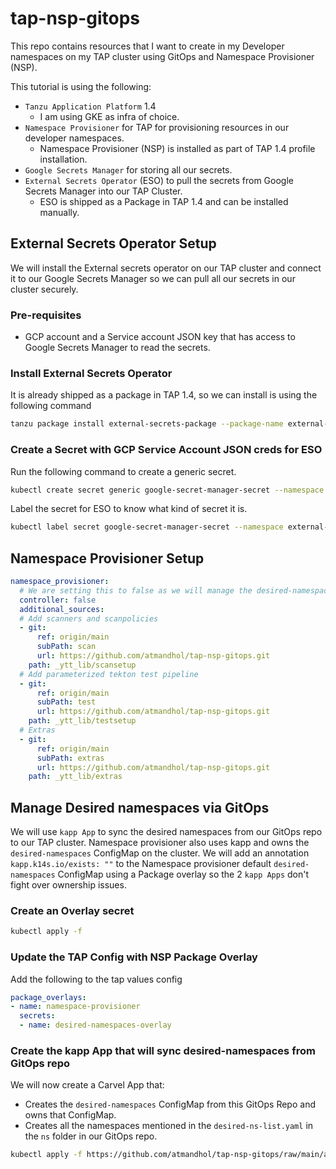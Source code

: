 # tap-nsp-gitops
This repo contains resources that I want to create in my Developer namespaces on my TAP cluster using GitOps and Namespace Provisioner (NSP).

This tutorial is using the following:
- `Tanzu Application Platform` 1.4
  - I am using GKE as infra of choice.
- `Namespace Provisioner` for TAP for provisioning resources in our developer namespaces.
  - Namespace Provisioner (NSP) is installed as part of TAP 1.4 profile installation.
- `Google Secrets Manager` for storing all our secrets.
- `External Secrets Operator` (ESO) to pull the secrets from Google Secrets Manager into our TAP Cluster.
  - ESO is shipped as a Package in TAP 1.4 and can be installed manually.

## External Secrets Operator Setup

We will install the External secrets operator on our TAP cluster and connect it to our Google Secrets Manager so we can pull all our secrets in our cluster securely.

### Pre-requisites
- GCP account and a Service account JSON key that has access to Google Secrets Manager to read the secrets.

### Install External Secrets Operator

It is already shipped as a package in TAP 1.4, so we can install is using the following command
```bash
tanzu package install external-secrets-package --package-name external-secrets.apps.tanzu.vmware.com --version 0.6.1+tap.2 --namespace tap-install
```

### Create a Secret with GCP Service Account JSON creds for ESO

Run the following command to create a generic secret.
```bash
kubectl create secret generic google-secret-manager-secret --namespace external-secrets --from-file ${PATH-TO-YOUR-JSON-FILE}
```

Label the secret for ESO to know what kind of secret it is.
```bash
kubectl label secret google-secret-manager-secret --namespace external-secrets type=gcpsm
```


## Namespace Provisioner Setup

```yaml
namespace_provisioner:
  # We are setting this to false as we will manage the desired-namespaces configmap using GitOps. All the namespaces we want to create and their params are in ns folder in the https://github.com/atmandhol/tap-nsp-gitops.git repo.
  controller: false
  additional_sources:
  # Add scanners and scanpolicies
  - git:
      ref: origin/main
      subPath: scan
      url: https://github.com/atmandhol/tap-nsp-gitops.git
    path: _ytt_lib/scansetup
  # Add parameterized tekton test pipeline
  - git:
      ref: origin/main
      subPath: test
      url: https://github.com/atmandhol/tap-nsp-gitops.git
    path: _ytt_lib/testsetup
  # Extras
  - git:
      ref: origin/main
      subPath: extras
      url: https://github.com/atmandhol/tap-nsp-gitops.git
    path: _ytt_lib/extras
```

## Manage Desired namespaces via GitOps

We will use `kapp App` to sync the desired namespaces from our GitOps repo to our TAP cluster. Namespace provisioner also uses kapp and owns the `desired-namespaces` ConfigMap on the cluster. We will add an annotation `kapp.k14s.io/exists: ""` to the Namespace provisioner default `desired-namespaces` ConfigMap using a Package overlay so the 2 `kapp Apps` don't fight over ownership issues.

### Create an Overlay secret

```bash
kubectl apply -f 
```
### Update the TAP Config with NSP Package Overlay

Add the following to the tap values config

```yaml
package_overlays:
- name: namespace-provisioner
  secrets:
  - name: desired-namespaces-overlay
```

### Create the kapp App that will sync desired-namespaces from GitOps repo

We will now create a Carvel App that:
- Creates the `desired-namespaces` ConfigMap from this GitOps Repo and owns that ConfigMap.
- Creates all the namespaces mentioned in the `desired-ns-list.yaml` in the `ns` folder in our GitOps repo.

```bash
kubectl apply -f https://github.com/atmandhol/tap-nsp-gitops/raw/main/apps/01-desired-namespaces-sync.yaml
```
